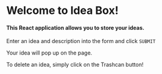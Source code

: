 # Welcome to Idea Box!

#### This React application allows you to store your ideas.

Enter an idea and description into the form and click `SUBMIT`

Your idea will pop up on the page.

To delete an idea, simply click on the Trashcan button!
